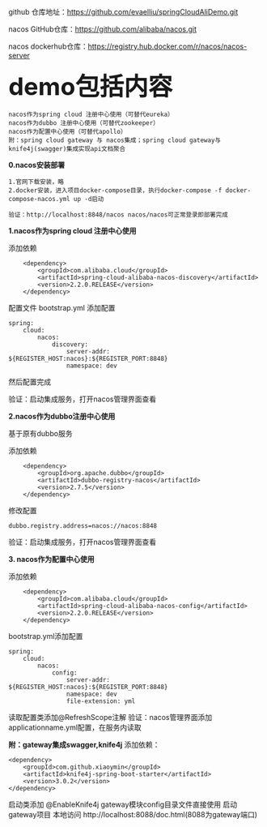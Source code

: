 github 仓库地址：https://github.com/evaelliu/springCloudAliDemo.git

nacos GitHub仓库：https://github.com/alibaba/nacos.git

nacos dockerhub仓库：https://registry.hub.docker.com/r/nacos/nacos-server

<font size=10>**demo包括内容**</font>

    nacos作为spring cloud 注册中心使用（可替代eureka）
    nacos作为dubbo 注册中心使用（可替代zookeeper）
    nacos作为配置中心使用（可替代apollo）
    附：spring cloud gateway 与 nacos集成；spring cloud gateway与knife4j(swagger)集成实现api文档聚合

**0.nacos安装部署**

    1.官网下载安装，略
    2.docker安装，进入项目docker-compose目录，执行docker-compose -f docker-compose-nacos.yml up -d启动

    验证：http://localhost:8848/nacos nacos/nacos可正常登录即部署完成

**1.nacos作为spring cloud 注册中心使用**

添加依赖

        <dependency>
            <groupId>com.alibaba.cloud</groupId>
            <artifactId>spring-cloud-alibaba-nacos-discovery</artifactId>
            <version>2.2.0.RELEASE</version>
        </dependency>

配置文件 bootstrap.yml 添加配置

    spring:
        cloud:
            nacos:
                discovery:
                    server-addr: ${REGISTER_HOST:nacos}:${REGISTER_PORT:8848}
                    namespace: dev

然后配置完成

验证：启动集成服务，打开nacos管理界面查看

**2.nacos作为dubbo注册中心使用**

基于原有dubbo服务

添加依赖

        <dependency>
            <groupId>org.apache.dubbo</groupId>
            <artifactId>dubbo-registry-nacos</artifactId>
            <version>2.7.5</version>
        </dependency>

修改配置

    dubbo.registry.address=nacos://nacos:8848

验证：启动集成服务，打开nacos管理界面查看

**3. nacos作为配置中心使用**
    
添加依赖 

        <dependency>
            <groupId>com.alibaba.cloud</groupId>
            <artifactId>spring-cloud-alibaba-nacos-config</artifactId>
            <version>2.2.0.RELEASE</version>
        </dependency>

bootstrap.yml添加配置

    spring:
        cloud:
            nacos:
                config:
                    server-addr: ${REGISTER_HOST:nacos}:${REGISTER_PORT:8848}
                    namespace: dev
                    file-extension: yml

读取配置类添加@RefreshScope注解
验证：nacos管理界面添加 applicationname.yml配置，在服务内读取

**附：gateway集成swagger,knife4j**
添加依赖：

    <dependency>
        <groupId>com.github.xiaoymin</groupId>
        <artifactId>knife4j-spring-boot-starter</artifactId>
        <version>3.0.2</version>
    </dependency>
启动类添加 @EnableKnife4j
gateway模块config目录文件直接使用
启动gateway项目
本地访问 http://localhost:8088/doc.html(8088为gateway端口)
